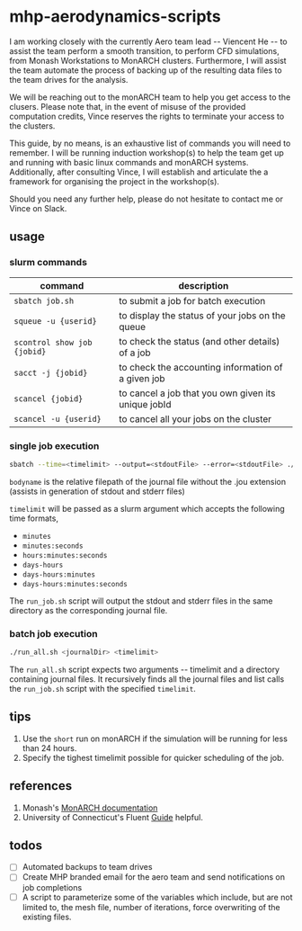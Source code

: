 # mhp-aerodynamics-scripts
I am working closely with the currently Aero team lead -- Viencent He -- to assist the team perform a smooth transition, to perform CFD simulations, from Monash Workstations to MonARCH clusters. Furthermore, I will assist the team automate the process of backing up of the resulting data files to the team drives for the analysis.

We will be reaching out to the monARCH team to help you get access to the clusers. Please note that, in the event of misuse of the provided computation credits, Vince reserves the rights to terminate your access to the clusters.

This guide, by no means, is an exhaustive list of commands you will need to remember. I will be running induction workshop(s) to help the team get up and running with basic linux commands and monARCH systems. Additionally, after consulting Vince, I will establish and articulate the a framework for organising the project in the workshop(s).

Should you need any further help, please do not hesitate to contact me or Vince on Slack.

## usage
### slurm commands
| command                   | description                                         |
|---------------------------|-----------------------------------------------------|
| `sbatch job.sh`             | to submit a job for batch execution                 |
| `squeue -u {userid} `       | to display the status of your jobs on the queue     |
| `scontrol show job {jobid}` | to check the status (and other details) of a job    |
| `sacct -j {jobid}`          | to check the accounting information of a given job  |
| `scancel {jobid}`           | to cancel a job that you own given its unique jobId |
| `scancel -u {userid}`       | to cancel all your jobs on the cluster              |

### single job execution
   ```sh
   sbatch --time=<timelimit> --output=<stdoutFile> --error=<stdoutFile> ./run_job.sh <bodyname> 
   ```
`bodyname` is the relative filepath of the journal file without the .jou extension (assists in generation of stdout and stderr files)

`timelimit` will be passed as a slurm argument which accepts the following time formats,
- `minutes`
- `minutes:seconds`
- `hours:minutes:seconds`
- `days-hours`
- `days-hours:minutes`
- `days-hours:minutes:seconds`

The `run_job.sh` script will output the stdout and stderr files in the same directory as the corresponding journal file.
   

### batch job execution
   ```sh
   ./run_all.sh <journalDir> <timelimit>
   ```

The `run_all.sh` script expects two arguments -- timelimit and a directory containing journal files. It recursively finds all the journal files and list calls the `run_job.sh` script with the specified `timelimit`.

## tips
1. Use the `short` run on monARCH if the simulation will be running for less than 24 hours.
2. Specify the tighest timelimit possible for quicker scheduling of the job.

## references
1. Monash's [MonARCH documentation](https://docs.monarch.erc.monash.edu.au/MonARCH/slurm/slurm-overview.html)
2. University of Connecticut's Fluent [Guide](https://wiki.hpc.uconn.edu/index.php/Fluent_Guide) helpful.

## todos
- [ ] Automated backups to team drives
- [ ] Create MHP branded email for the aero team and send notifications on job completions
- [ ] A script to parameterize some of the variables which include, but are not limited to, the mesh file, number of iterations, force overwriting of the existing files.
